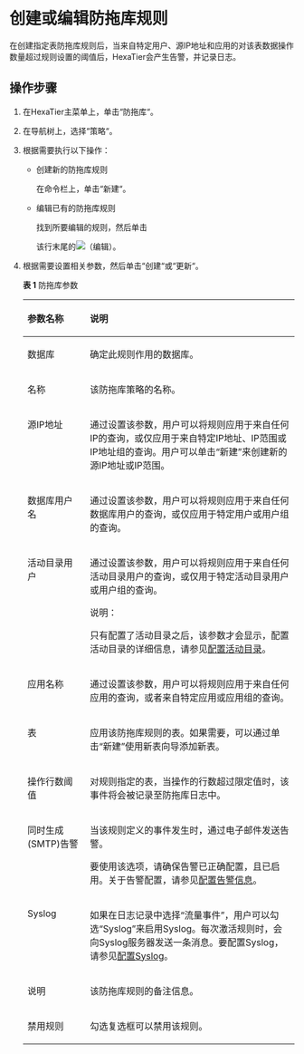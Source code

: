 # 创建或编辑防拖库规则<a name="ZH-CN_TOPIC_0142535567"></a>

在创建指定表防拖库规则后，当来自特定用户、源IP地址和应用的对该表数据操作数量超过规则设置的阈值后，HexaTier会产生告警，并记录日志。

## 操作步骤<a name="zh-cn_topic_0134281719_s6e143e9d0ce848ca981f257fb7d41d7e"></a>

1.  在HexaTier主菜单上，单击“防拖库“。
2.  在导航树上，选择“策略“。
3.  根据需要执行以下操作：
    -   创建新的防拖库规则

        在命令栏上，单击“新建“。

    -   编辑已有的防拖库规则

        找到所要编辑的规则，然后单击

        该行末尾的![](figures/编辑.png)（编辑）。


4.  根据需要设置相关参数，然后单击“创建“或“更新“。

    **表 1**  防拖库参数

    <a name="zh-cn_topic_0134281719_t92f3e55297cb4d708d001de79199984b"></a>
    <table><thead align="left"><tr id="zh-cn_topic_0134281719_r754068bcac8940e185d1f9cc5fa7fdb5"><th class="cellrowborder" valign="top" width="23%" id="mcps1.2.3.1.1"><p id="zh-cn_topic_0134281719_a554738ba265c479582a865933fcd3bad"><a name="zh-cn_topic_0134281719_a554738ba265c479582a865933fcd3bad"></a><a name="zh-cn_topic_0134281719_a554738ba265c479582a865933fcd3bad"></a>参数名称</p>
    </th>
    <th class="cellrowborder" valign="top" width="77%" id="mcps1.2.3.1.2"><p id="zh-cn_topic_0134281719_a758baa83ac7a40839ee4bdda3aa0ca76"><a name="zh-cn_topic_0134281719_a758baa83ac7a40839ee4bdda3aa0ca76"></a><a name="zh-cn_topic_0134281719_a758baa83ac7a40839ee4bdda3aa0ca76"></a>说明</p>
    </th>
    </tr>
    </thead>
    <tbody><tr id="zh-cn_topic_0134281719_r1a3a185e39a0409b9b34eeab76419bbd"><td class="cellrowborder" valign="top" width="23%" headers="mcps1.2.3.1.1 "><p id="zh-cn_topic_0134281719_a491543b6a8c34bcabe655453fa418367"><a name="zh-cn_topic_0134281719_a491543b6a8c34bcabe655453fa418367"></a><a name="zh-cn_topic_0134281719_a491543b6a8c34bcabe655453fa418367"></a>数据库</p>
    </td>
    <td class="cellrowborder" valign="top" width="77%" headers="mcps1.2.3.1.2 "><p id="zh-cn_topic_0134281719_ad36b283c3dce40ab8419ced8257c307e"><a name="zh-cn_topic_0134281719_ad36b283c3dce40ab8419ced8257c307e"></a><a name="zh-cn_topic_0134281719_ad36b283c3dce40ab8419ced8257c307e"></a>确定此规则作用的数据库。</p>
    </td>
    </tr>
    <tr id="zh-cn_topic_0134281719_row108541154141015"><td class="cellrowborder" valign="top" width="23%" headers="mcps1.2.3.1.1 "><p id="zh-cn_topic_0134281719_p209798511017"><a name="zh-cn_topic_0134281719_p209798511017"></a><a name="zh-cn_topic_0134281719_p209798511017"></a>名称</p>
    </td>
    <td class="cellrowborder" valign="top" width="77%" headers="mcps1.2.3.1.2 "><p id="zh-cn_topic_0134281719_p189793512109"><a name="zh-cn_topic_0134281719_p189793512109"></a><a name="zh-cn_topic_0134281719_p189793512109"></a>该防拖库策略的名称。</p>
    </td>
    </tr>
    <tr id="zh-cn_topic_0134281719_r67ee4e7d090a4b8a902b93866869afab"><td class="cellrowborder" valign="top" width="23%" headers="mcps1.2.3.1.1 "><p id="zh-cn_topic_0134281719_adc878a11aced4f6b9ee46ff47d34e219"><a name="zh-cn_topic_0134281719_adc878a11aced4f6b9ee46ff47d34e219"></a><a name="zh-cn_topic_0134281719_adc878a11aced4f6b9ee46ff47d34e219"></a>源IP地址</p>
    </td>
    <td class="cellrowborder" valign="top" width="77%" headers="mcps1.2.3.1.2 "><p id="zh-cn_topic_0134281719_zh-cn_topic_0076429780_p144779165593"><a name="zh-cn_topic_0134281719_zh-cn_topic_0076429780_p144779165593"></a><a name="zh-cn_topic_0134281719_zh-cn_topic_0076429780_p144779165593"></a>通过设置该参数，用户可以将规则应用于来自任何IP的查询，或仅应用于来自特定IP地址、IP范围或IP地址组的查询。用户可以单击<span class="uicontrol" id="zh-cn_topic_0134281719_uf9139545a31c4085b06c16c5740ab965"><a name="zh-cn_topic_0134281719_uf9139545a31c4085b06c16c5740ab965"></a><a name="zh-cn_topic_0134281719_uf9139545a31c4085b06c16c5740ab965"></a>“新建”</span>来创建新的源IP地址或IP范围。</p>
    </td>
    </tr>
    <tr id="zh-cn_topic_0134281719_r8d7005191edb4016bc12290ed1970ec7"><td class="cellrowborder" valign="top" width="23%" headers="mcps1.2.3.1.1 "><p id="zh-cn_topic_0134281719_a8bdbf10de858477bb2dc8aba10b8324d"><a name="zh-cn_topic_0134281719_a8bdbf10de858477bb2dc8aba10b8324d"></a><a name="zh-cn_topic_0134281719_a8bdbf10de858477bb2dc8aba10b8324d"></a>数据库用户名</p>
    </td>
    <td class="cellrowborder" valign="top" width="77%" headers="mcps1.2.3.1.2 "><p id="zh-cn_topic_0134281719_a739206be82de4f769134622fa82335ee"><a name="zh-cn_topic_0134281719_a739206be82de4f769134622fa82335ee"></a><a name="zh-cn_topic_0134281719_a739206be82de4f769134622fa82335ee"></a>通过设置该参数，用户可以将规则应用于来自任何数据库用户的查询，或仅应用于特定用户或用户组的查询。</p>
    </td>
    </tr>
    <tr id="zh-cn_topic_0134281719_row57609360227"><td class="cellrowborder" valign="top" width="23%" headers="mcps1.2.3.1.1 "><p id="zh-cn_topic_0134281719_ad703537439ff4dbaa56a9926371309ca"><a name="zh-cn_topic_0134281719_ad703537439ff4dbaa56a9926371309ca"></a><a name="zh-cn_topic_0134281719_ad703537439ff4dbaa56a9926371309ca"></a>活动目录用户</p>
    </td>
    <td class="cellrowborder" valign="top" width="77%" headers="mcps1.2.3.1.2 "><p id="zh-cn_topic_0134281719_a6ef8f02512034121ad1d77535b6afa0f"><a name="zh-cn_topic_0134281719_a6ef8f02512034121ad1d77535b6afa0f"></a><a name="zh-cn_topic_0134281719_a6ef8f02512034121ad1d77535b6afa0f"></a>通过设置该参数，用户可以将规则应用于来自任何活动目录用户的查询，或仅用于特定活动目录用户或用户组的查询。</p>
    <div class="note" id="zh-cn_topic_0134281719_n402f66f692024bc69a23f88de363dac1"><a name="zh-cn_topic_0134281719_n402f66f692024bc69a23f88de363dac1"></a><a name="zh-cn_topic_0134281719_n402f66f692024bc69a23f88de363dac1"></a><span class="notetitle"> 说明： </span><div class="notebody"><p id="zh-cn_topic_0134281719_zh-cn_topic_0076429722_p5717533161"><a name="zh-cn_topic_0134281719_zh-cn_topic_0076429722_p5717533161"></a><a name="zh-cn_topic_0134281719_zh-cn_topic_0076429722_p5717533161"></a>只有配置了活动目录之后，该参数才会显示，配置活动目录的详细信息，请参见<a href="活动目录简介.md#ZH-CN_TOPIC_0111166491">配置活动目录</a>。</p>
    </div></div>
    </td>
    </tr>
    <tr id="zh-cn_topic_0134281719_r75a3ad75bc6d42429816dc70ce753fe7"><td class="cellrowborder" valign="top" width="23%" headers="mcps1.2.3.1.1 "><p id="zh-cn_topic_0134281719_a6b4aa9cb56b3466093add7a648b1b02f"><a name="zh-cn_topic_0134281719_a6b4aa9cb56b3466093add7a648b1b02f"></a><a name="zh-cn_topic_0134281719_a6b4aa9cb56b3466093add7a648b1b02f"></a>应用名称</p>
    </td>
    <td class="cellrowborder" valign="top" width="77%" headers="mcps1.2.3.1.2 "><p id="zh-cn_topic_0134281719_zh-cn_topic_0076429780_p047751615590"><a name="zh-cn_topic_0134281719_zh-cn_topic_0076429780_p047751615590"></a><a name="zh-cn_topic_0134281719_zh-cn_topic_0076429780_p047751615590"></a>通过设置该参数，用户可以将规则应用于来自任何应用的查询，或者来自特定应用或应用组的查询。</p>
    </td>
    </tr>
    <tr id="zh-cn_topic_0134281719_r74cc1c6573b6420085d2dcedcbe52b57"><td class="cellrowborder" valign="top" width="23%" headers="mcps1.2.3.1.1 "><p id="zh-cn_topic_0134281719_a8495d4159e9d4434bf690389d787a447"><a name="zh-cn_topic_0134281719_a8495d4159e9d4434bf690389d787a447"></a><a name="zh-cn_topic_0134281719_a8495d4159e9d4434bf690389d787a447"></a>表</p>
    </td>
    <td class="cellrowborder" valign="top" width="77%" headers="mcps1.2.3.1.2 "><p id="zh-cn_topic_0134281719_zh-cn_topic_0076429780_p947811675912"><a name="zh-cn_topic_0134281719_zh-cn_topic_0076429780_p947811675912"></a><a name="zh-cn_topic_0134281719_zh-cn_topic_0076429780_p947811675912"></a>应用该防拖库规则的表。如果需要，可以通过单击“新建”使用新表向导添加新表。</p>
    </td>
    </tr>
    <tr id="zh-cn_topic_0134281719_row149664172217"><td class="cellrowborder" valign="top" width="23%" headers="mcps1.2.3.1.1 "><p id="zh-cn_topic_0134281719_p109617413226"><a name="zh-cn_topic_0134281719_p109617413226"></a><a name="zh-cn_topic_0134281719_p109617413226"></a>操作行数阈值</p>
    </td>
    <td class="cellrowborder" valign="top" width="77%" headers="mcps1.2.3.1.2 "><p id="zh-cn_topic_0134281719_p149618418227"><a name="zh-cn_topic_0134281719_p149618418227"></a><a name="zh-cn_topic_0134281719_p149618418227"></a>对规则指定的表，当操作的行数超过限定值时，该事件将会被记录至防拖库日志中。</p>
    </td>
    </tr>
    <tr id="zh-cn_topic_0134281719_r36942763eed5445e8d0cf9a427621ecf"><td class="cellrowborder" valign="top" width="23%" headers="mcps1.2.3.1.1 "><p id="zh-cn_topic_0134281719_aeef8cddc6009482e80d5df1bf2bae922"><a name="zh-cn_topic_0134281719_aeef8cddc6009482e80d5df1bf2bae922"></a><a name="zh-cn_topic_0134281719_aeef8cddc6009482e80d5df1bf2bae922"></a>同时生成(SMTP)告警</p>
    </td>
    <td class="cellrowborder" valign="top" width="77%" headers="mcps1.2.3.1.2 "><p id="zh-cn_topic_0134281719_aaf677f7cdb4647b2923005a9a8d8f6e4"><a name="zh-cn_topic_0134281719_aaf677f7cdb4647b2923005a9a8d8f6e4"></a><a name="zh-cn_topic_0134281719_aaf677f7cdb4647b2923005a9a8d8f6e4"></a>当该规则定义的事件发生时，通过电子邮件发送告警。</p>
    <p id="zh-cn_topic_0134281719_zh-cn_topic_0076429780_p247714160595"><a name="zh-cn_topic_0134281719_zh-cn_topic_0076429780_p247714160595"></a><a name="zh-cn_topic_0134281719_zh-cn_topic_0076429780_p247714160595"></a>要使用该选项，请确保告警已正确配置，且已启用。关于告警配置，请参见<a href="告警信息简介.md#ZH-CN_TOPIC_0111166388">配置告警信息</a>。</p>
    </td>
    </tr>
    <tr id="zh-cn_topic_0134281719_rbfee852e8199492eb297bafaf3aa246c"><td class="cellrowborder" valign="top" width="23%" headers="mcps1.2.3.1.1 "><p id="zh-cn_topic_0134281719_a5ce59cc5b3844096894e959ab1def389"><a name="zh-cn_topic_0134281719_a5ce59cc5b3844096894e959ab1def389"></a><a name="zh-cn_topic_0134281719_a5ce59cc5b3844096894e959ab1def389"></a>Syslog</p>
    </td>
    <td class="cellrowborder" valign="top" width="77%" headers="mcps1.2.3.1.2 "><p id="zh-cn_topic_0134281719_a6b9c0471800b4b458f360cb894500def"><a name="zh-cn_topic_0134281719_a6b9c0471800b4b458f360cb894500def"></a><a name="zh-cn_topic_0134281719_a6b9c0471800b4b458f360cb894500def"></a>如果在日志记录中选择<span class="parmvalue" id="zh-cn_topic_0134281719_p8c4d06ae34924c04843c9c85b0a3628c"><a name="zh-cn_topic_0134281719_p8c4d06ae34924c04843c9c85b0a3628c"></a><a name="zh-cn_topic_0134281719_p8c4d06ae34924c04843c9c85b0a3628c"></a>“流量事件”</span>，用户可以勾选<span class="parmvalue" id="zh-cn_topic_0134281719_pbf3c2706897b430a9881e0da92ee864e"><a name="zh-cn_topic_0134281719_pbf3c2706897b430a9881e0da92ee864e"></a><a name="zh-cn_topic_0134281719_pbf3c2706897b430a9881e0da92ee864e"></a>“Syslog”</span>来启用Syslog。每次激活规则时，会向Syslog服务器发送一条消息。要配置Syslog，请参见<a href="配置Syslog.md#ZH-CN_TOPIC_0111166474">配置Syslog</a>。</p>
    </td>
    </tr>
    <tr id="zh-cn_topic_0134281719_rcae2339b45b043b5af815f3bc0df9939"><td class="cellrowborder" valign="top" width="23%" headers="mcps1.2.3.1.1 "><p id="zh-cn_topic_0134281719_p1678591016243"><a name="zh-cn_topic_0134281719_p1678591016243"></a><a name="zh-cn_topic_0134281719_p1678591016243"></a>说明</p>
    </td>
    <td class="cellrowborder" valign="top" width="77%" headers="mcps1.2.3.1.2 "><p id="zh-cn_topic_0134281719_p4785181010244"><a name="zh-cn_topic_0134281719_p4785181010244"></a><a name="zh-cn_topic_0134281719_p4785181010244"></a>该防拖库规则的备注信息。</p>
    </td>
    </tr>
    <tr id="zh-cn_topic_0134281719_row2345156113020"><td class="cellrowborder" valign="top" width="23%" headers="mcps1.2.3.1.1 "><p id="zh-cn_topic_0134281719_a77830ae16ee847239cc5ffed5d7d4aaf"><a name="zh-cn_topic_0134281719_a77830ae16ee847239cc5ffed5d7d4aaf"></a><a name="zh-cn_topic_0134281719_a77830ae16ee847239cc5ffed5d7d4aaf"></a>禁用规则</p>
    </td>
    <td class="cellrowborder" valign="top" width="77%" headers="mcps1.2.3.1.2 "><p id="zh-cn_topic_0134281719_ad78a0a408fcc4540a72e8db646f2df9d"><a name="zh-cn_topic_0134281719_ad78a0a408fcc4540a72e8db646f2df9d"></a><a name="zh-cn_topic_0134281719_ad78a0a408fcc4540a72e8db646f2df9d"></a>勾选复选框可以禁用该规则。</p>
    </td>
    </tr>
    </tbody>
    </table>


